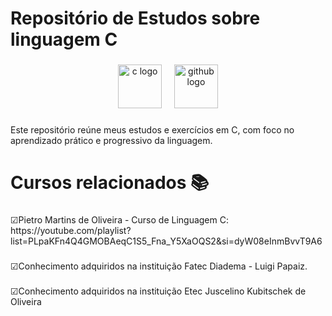<h1 align="left">Repositório de Estudos sobre linguagem C</h1>

###

<div align="center">
  <img src="https://cdn.jsdelivr.net/gh/devicons/devicon/icons/c/c-original.svg" height="70" alt="c logo"  />
  <img width="12" />
  <img src="https://cdn.jsdelivr.net/gh/devicons/devicon/icons/github/github-original.svg" height="70" alt="github logo"  />
</div>

###

<p align="left">Este repositório reúne meus estudos e exercícios em C, com foco no aprendizado prático e progressivo da linguagem.</p>

###

<h1 align="left">Cursos relacionados 📚</h1>

###

<p align="left">☑Pietro Martins de Oliveira - Curso de Linguagem C: https://youtube.com/playlist?list=PLpaKFn4Q4GMOBAeqC1S5_Fna_Y5XaOQS2&si=dyW08eInmBvvT9A6</p>

###

<p align="left">☑Conhecimento adquiridos na instituição Fatec Diadema - Luigi Papaiz.</p>

###

<p align="left">☑Conhecimento adquiridos na instituição Etec Juscelino Kubitschek de Oliveira</p>

###
